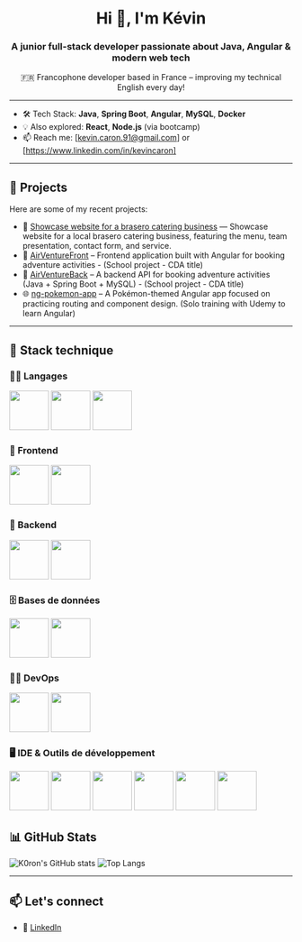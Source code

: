 <h1 align="center">Hi 👋, I'm Kévin</h1>
<h3 align="center">A junior full-stack developer passionate about Java, Angular & modern web tech</h3>

<p align="center">🇫🇷 Francophone developer based in France – improving my technical English every day!</p>

---

- 🛠️ Tech Stack: **Java**, **Spring Boot**, **Angular**, **MySQL**, **Docker**
- 💡 Also explored: **React**, **Node.js** (via bootcamp)
- 📫 Reach me: [kevin.caron.91@gmail.com] or [https://www.linkedin.com/in/kevincaron]

---

## 🚀 Projects

Here are some of my recent projects:

- 🥩 [Showcase website for a brasero catering business](https://www.lesbonnesgueules.fr) — Showcase website for a local brasero catering business, featuring the menu, team presentation, contact form, and service.
- 🔺 [AirVentureFront](https://github.com/K0ron/AirVentureFront) – Frontend application built with Angular for booking adventure activities - (School project - CDA title)
- 🔧 [AirVentureBack](https://github.com/K0ron/AirVentureBack) – A backend API for booking adventure activities (Java + Spring Boot + MySQL) - (School project - CDA title)
- 🌐 [ng-pokemon-app](https://github.com/K0ron/ng-pokemon-app) – A Pokémon-themed Angular app focused on practicing routing and component design. (Solo training with Udemy to learn Angular)

---

## 💼 Stack technique

### 👨‍💻 Langages
<p align="left" flexdirection="column">
  <img src="https://cdn.jsdelivr.net/gh/devicons/devicon@latest/icons/java/java-original-wordmark.svg" width="70"/>
  <img src="https://cdn.jsdelivr.net/gh/devicons/devicon/icons/typescript/typescript-original.svg" width="70"/>
  <img src="https://cdn.jsdelivr.net/gh/devicons/devicon/icons/javascript/javascript-original.svg" width="70"/>
</p>

### 🎨 Frontend
<p align="left">
  <img src="https://cdn.jsdelivr.net/gh/devicons/devicon/icons/angularjs/angularjs-original.svg" width="70"/>
  <img src="https://cdn.jsdelivr.net/gh/devicons/devicon/icons/react/react-original.svg" width="70"/>
</p>

### 🚀 Backend
<p align="left">
  <img src="https://cdn.jsdelivr.net/gh/devicons/devicon@latest/icons/spring/spring-original-wordmark.svg" width="70" />
  <img src="https://cdn.jsdelivr.net/gh/devicons/devicon@latest/icons/nodejs/nodejs-plain-wordmark.svg" width="70" />
</p>

### 🗄️ Bases de données
<p align="left">
  <img src="https://cdn.jsdelivr.net/gh/devicons/devicon/icons/mysql/mysql-original.svg" width="70"/>
  <img src="https://cdn.jsdelivr.net/gh/devicons/devicon@latest/icons/postgresql/postgresql-original.svg" width="70" />

</p>

### 🚀🤖 DevOps

<p align="left">
  <img src="https://cdn.jsdelivr.net/gh/devicons/devicon/icons/docker/docker-original.svg" width="70"/>
  <img src="https://cdn.jsdelivr.net/gh/devicons/devicon@latest/icons/git/git-original.svg" width="70" />
</p>

### 🖥️ IDE & Outils de développement
<p align="left">
  <img src="https://cdn.jsdelivr.net/gh/devicons/devicon/icons/vscode/vscode-original.svg" width="70"/> 
  <img src="https://cdn.jsdelivr.net/gh/devicons/devicon@latest/icons/intellij/intellij-original.svg" width="70" /> 
  <img src="https://cdn.jsdelivr.net/gh/devicons/devicon@latest/icons/webstorm/webstorm-original.svg" width="70" /> 
  <img src="https://cdn.jsdelivr.net/gh/devicons/devicon@latest/icons/eclipse/eclipse-original.svg" width="70"/> 
  <img src="https://cdn.jsdelivr.net/gh/devicons/devicon@latest/icons/postman/postman-original.svg" width="70" />
  <img src="https://cdn.jsdelivr.net/gh/devicons/devicon@latest/icons/insomnia/insomnia-original.svg" width="70" />

</p>



## 📊 GitHub Stats

![K0ron's GitHub stats](https://github-readme-stats.vercel.app/api?username=K0ron&show_icons=true&theme=tokyonight)
![Top Langs](https://github-readme-stats.vercel.app/api/top-langs/?username=K0ron&layout=compact&theme=tokyonight)

---

## 📫 Let's connect

- 💼 [LinkedIn](https://www.linkedin.com/in/kevincaron)
